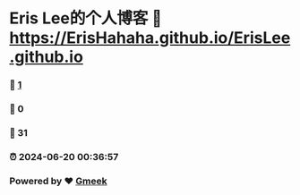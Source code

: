 # Eris Lee的个人博客 :link: https://ErisHahaha.github.io/ErisLee.github.io 
### :page_facing_up: [1](https://ErisHahaha.github.io/ErisLee.github.io/tag.html) 
### :speech_balloon: 0 
### :hibiscus: 31 
### :alarm_clock: 2024-06-20 00:36:57 
### Powered by :heart: [Gmeek](https://github.com/Meekdai/Gmeek)
